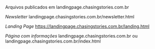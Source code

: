 Arquivos publicados em landingpage.chasingstories.com.br

*Newsletter* landingpage.chasingstories.com.br/newsletter.html

*Landing Page* https://landingpage.chasingstories.com.br/landing.html

*Página com informações* landingpage.chasingstories.com.br ou landingpage.chasingstories.com.br/index.html
